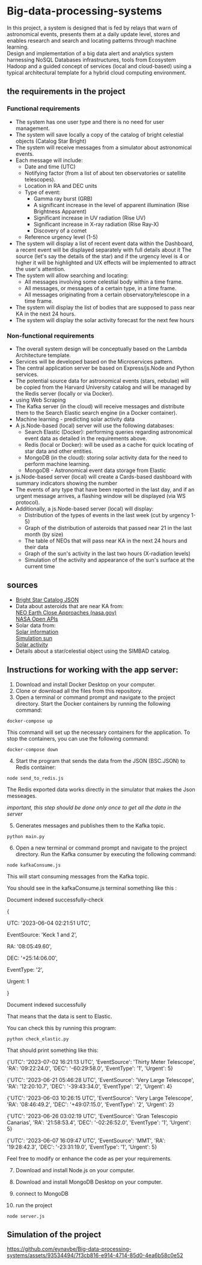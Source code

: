 # Big-data-processing-systems
In this project, a system is designed that is fed by relays that warn of astronomical events, presents them at a daily update level, stores and enables research and search and locating patterns through machine learning. </br>
Design and implementation of a big data alert and analytics system harnessing NoSQL Databases infrastructures, tools from Ecosystem Hadoop
and a guided concept of services (local and cloud-based) using a typical architectural template for a hybrid cloud computing environment.

## the requirements in the project
### Functional requirements
- The system has one user type and there is no need for user management.
- The system will save locally a copy of the catalog of bright celestial objects (Catalog Star Bright)
- The system will receive messages from a simulator about astronomical events.
- Each message will include:
  - Date and time (UTC)
  - Notifying factor (from a list of about ten observatories or satellite telescopes).
  - Location in RA and DEC units
  - Type of event:
    - Gamma ray burst (GRB)
    - A significant increase in the level of apparent illumination (Rise Brightness Apparent)
    - Significant increase in UV radiation (Rise UV)
    - Significant increase in X-ray radiation (Rise Ray-X)
    - Discovery of a comet
  - Reference urgency level (1-5)
- The system will display a list of recent event data within the Dashboard, a recent event will be displayed separately with full details about it
The source (let's say the details of the star) and if the urgency level is 4 or higher it will be highlighted and UX effects will be implemented to attract the user's attention.
- The system will allow searching and locating:
  - All messages involving some celestial body within a time frame.
  - All messages, or messages of a certain type, in a time frame.
  - All messages originating from a certain observatory/telescope in a time frame.
- The system will display the list of bodies that are supposed to pass near KA in the next 24 hours.
- The system will display the solar activity forecast for the next few hours

### Non-functional requirements
- The overall system design will be conceptually based on the Lambda Architecture template.
- Services will be developed based on the Microservices pattern.
- The central application server be based on Express/js.Node and Python services.
- The potential source data for astronomical events (stars, nebulae) will be copied from the Harvard University catalog and will be managed by the Redis server (locally or via Docker).
- using Web Scraping
- The Kafka server (in the cloud) will receive messages and distribute them to the Search Elastic search engine (in a Docker container).
- Machine learning - predicting solar activity data
- A js.Node-based (local) server will use the following databases:
  - Search Elastic (Docker): performing queries regarding astronomical event data as detailed in the requirements above.
  - Redis (local or Docker): will be used as a cache for quick locating of star data and other entities.
  - MongoDB (in the cloud): storing solar activity data for the need to perform machine learning.
  - MongoDB - Astronomical event data storage from Elastic
- js.Node-based server (local) will create a Cards-based dashboard with summary indicators showing the number
- The events of any type that have been reported in the last day, and if an urgent message arrives, a flashing window will be displayed (via
WS protocol).
- Additionally, a js.Node-based server (local) will display:
  - Distribution of the types of events in the last week (cut by urgency 1-5)
  - Graph of the distribution of asteroids that passed near 21 in the last month (by size)
  - The table of NEOs that will pass near KA in the next 24 hours and their data
  - Graph of the sun's activity in the last two hours (X-radiation levels)
  - Simulation of the activity and appearance of the sun's surface at the current time

## sources
- [Bright Star Catalog JSON](https://github.com/aduboisforge/Bright-Star-Catalog-JSON)
- Data about asteroids that are near KA from: </br>
[NEO Earth Close Approaches (nasa.gov)](https://cneos.jpl.nasa.gov/ca/) </br>
[NASA Open APIs](https://api.nasa.gov/)
- Solar data from: </br>
[Solar information](https://www.spaceweatherlive.com/en/solar-activity.html) </br>
[Simulation sun](https://theskylive.com/sun-info) </br>
[Solar activity](https://www.lmsal.com/)
- Details about a star/celestial object using the SIMBAD catalog.



## Instructions for working with the app server:

1. Download and install Docker Desktop on your computer.
2. Clone or download all the files from this repository.
3. Open a terminal or command prompt and navigate to the project directory.
Start the Docker containers by running the following command:
```
docker-compose up
```
This command will set up the necessary containers for the application.
To stop the containers, you can use the following command:
```
docker-compose down
```
4. Start the program that sends the data from the JSON (BSC.JSON) to Redis container:
```
node send_to_redis.js
```

The Redis exported data works directly in the simulator that makes the Json messeages.

*important, this step should be done only once to get all the data in the server*


5. Generates messages and publishes them to the Kafka topic.

```
python main.py
```
   
6. Open a new terminal or command prompt and navigate to the project directory.
Run the Kafka consumer by executing the following command:
```
node kafkaConsume.js
```
This will start consuming messages from the Kafka topic.

You should see in the kafkaConsume.js terminal something like this :

Document indexed successfully-check

{

  UTC: '2023-06-04 02:21:51 UTC',
  
  EventSource: 'Keck 1 and 2',
  
  RA: '08:05:49.60',
  
  DEC: '+25:14:06.00',
  
  EventType: '2',
  
  Urgent: 1
  
}

Document indexed successfully

That means that the data is sent to Elastic.

You can check this by running this program:
```
python check_elastic.py
```

That should print something like this:

{'UTC': '2023-07-02 16:21:13 UTC', 'EventSource': 'Thirty Meter Telescope', 'RA': '09:22:24.0', 'DEC': '-60:29:58.0', 'EventType': '1', 'Urgent': 5}

{'UTC': '2023-06-21 05:46:28 UTC', 'EventSource': 'Very Large Telescope', 'RA': '12:20:10.7', 'DEC': '-39:43:34.0', 'EventType': '2', 'Urgent': 4}

{'UTC': '2023-06-03 10:26:15 UTC', 'EventSource': 'Very Large Telescope', 'RA': '08:46:49.2', 'DEC': '+49:07:15.0', 'EventType': '2', 'Urgent': 2}

{'UTC': '2023-06-26 03:02:19 UTC', 'EventSource': 'Gran Telescopio Canarias', 'RA': '21:58:53.4', 'DEC': '-02:26:52.0', 'EventType': '1', 'Urgent': 5}

{'UTC': '2023-06-07 16:09:47 UTC', 'EventSource': 'MMT', 'RA': '19:28:42.3', 'DEC': '-23:31:19.0', 'EventType': '1', 'Urgent': 5}


Feel free to modify or enhance the code as per your requirements.

7. Download and install Node.js on your computer.


8. Download and install MongoDB Desktop on your computer.
9. connect to MongoDB 

10. run the project
```
node server.js
```


## Simulation of the project


https://github.com/eynavbe/Big-data-processing-systems/assets/93534494/7f3cb816-e914-4714-85d0-4ea6b58c0e52




